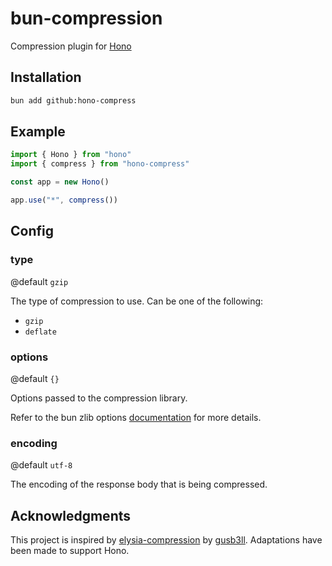 # bun-compression

Compression plugin for [Hono](https://github.com/honojs/hono)

## Installation

```bash
bun add github:hono-compress
```

## Example

```typescript
import { Hono } from "hono"
import { compress } from "hono-compress"

const app = new Hono()

app.use("*", compress())
```

## Config

### type

@default `gzip`

The type of compression to use. Can be one of the following:

- `gzip`
- `deflate`

### options

@default `{}`

Options passed to the compression library.

Refer to the bun zlib options [documentation](https://bun.sh/docs/api/utils#bun-gzipsync) for more details.

### encoding

@default `utf-8`

The encoding of the response body that is being compressed.

## Acknowledgments

This project is inspired by [elysia-compression](https://github.com/gusb3ll/elysia-compression) by [gusb3ll](https://github.com/gusb3ll). Adaptations have been made to support Hono.
